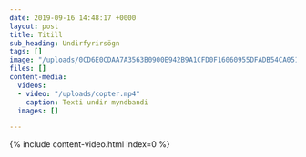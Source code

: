 ```yaml
---
date: 2019-09-16 14:48:17 +0000
layout: post
title: Titill
sub_heading: Undirfyrirsögn
tags: []
image: "/uploads/0CD6E0CDAA7A3563B0900E942B9A1CFD0F16060955DFADB54CA051456392E59C_713x0.jpg"
files: []
content-media:
  videos:
  - video: "/uploads/copter.mp4"
    caption: Texti undir myndbandi
  images: []

---
```


{% include content-video.html index=0 %}